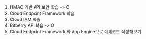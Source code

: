 1. HMAC 기반 API 보안 학습 -> O
2. Cloud Endpoint Framework 학습
3. Cloud IAM 학습
4. Bitberry API 학습 -> O
5. Cloud Endpoint Framework 와 App Engine으로 예제코드 작성해보기